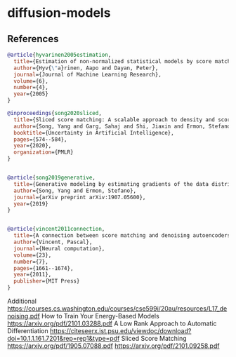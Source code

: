 # diffusion-models

## References

```bibtex
@article{hyvarinen2005estimation,
  title={Estimation of non-normalized statistical models by score matching.},
  author={Hyv{\"a}rinen, Aapo and Dayan, Peter},
  journal={Journal of Machine Learning Research},
  volume={6},
  number={4},
  year={2005}
}

@inproceedings{song2020sliced,
  title={Sliced score matching: A scalable approach to density and score estimation},
  author={Song, Yang and Garg, Sahaj and Shi, Jiaxin and Ermon, Stefano},
  booktitle={Uncertainty in Artificial Intelligence},
  pages={574--584},
  year={2020},
  organization={PMLR}
}


@article{song2019generative,
  title={Generative modeling by estimating gradients of the data distribution},
  author={Song, Yang and Ermon, Stefano},
  journal={arXiv preprint arXiv:1907.05600},
  year={2019}
}


@article{vincent2011connection,
  title={A connection between score matching and denoising autoencoders},
  author={Vincent, Pascal},
  journal={Neural computation},
  volume={23},
  number={7},
  pages={1661--1674},
  year={2011},
  publisher={MIT Press}
}

```

Additional
https://courses.cs.washington.edu/courses/cse599i/20au/resources/L17_denoising.pdf
How to Train Your Energy-Based Models
https://arxiv.org/pdf/2101.03288.pdf
A Low Rank Approach to Automatic Differentiation
https://citeseerx.ist.psu.edu/viewdoc/download?doi=10.1.1.161.7201&rep=rep1&type=pdf
Sliced Score Matching
https://arxiv.org/pdf/1905.07088.pdf
https://arxiv.org/pdf/2101.09258.pdf